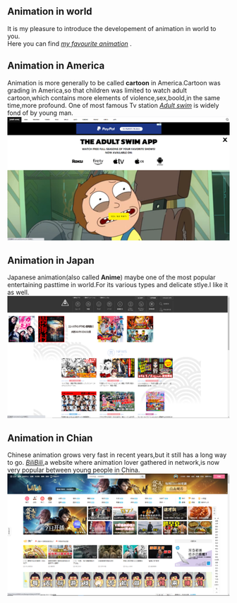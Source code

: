 
## Animation in world
It is my pleasure to introduce the developement of animation in world to you.  
Here you can find _[my favourite animation](https://github.com/Opluto/Eng_homework/blob/main/My%20favourtie%20Animation)_ .
## Animation in America
Animation is more generally to be called __cartoon__ in America.Cartoon was grading in America,so that children was limited to watch adult cartoon,which contains more elements of violence,sex,boold,in the same time,more profound. 
One of most famous Tv station _[Adult swim](https://www.adultswim.com/)_ is widely fond of by young man.  
_![adult swim](picture/123.png)_
## Animation in Japan
Japanese animation(also called __Anime__) maybe one of the most popular entertaining pasttime in world.For its various types and delicate stlye.I like it as well.
_![Tokoyo Tv station](picture/456.png)_
## Animation in Chian
Chinese animation grows very fast in recent years,but it still has a long way to go.
_[BiliBili](https::/www.bilibili.com)_,a website where animation lover gathered in network,is now very popular between young people in China.
![BiliBili](picture/789.png)
